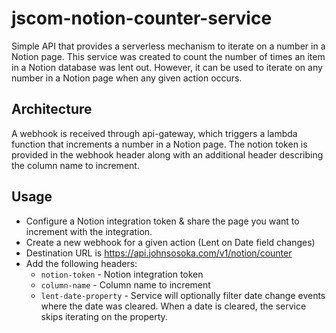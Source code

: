 # jscom-notion-counter-service

Simple API that provides a serverless mechanism to iterate on a number in a Notion page. This service was created to 
count the number of times an item in a Notion database was lent out. However, it can be used to iterate on any number in 
a Notion page when any given action occurs.

## Architecture

A webhook is received through api-gateway, which triggers a lambda function that increments a number in a Notion page. 
The notion token is provided in the webhook header along with an additional header describing the column name to increment.

## Usage

* Configure a Notion integration token & share the page you want to increment with the integration. 
* Create a new webhook for a given action (Lent on Date field changes)
* Destination URL is https://api.johnsosoka.com/v1/notion/counter
* Add the following headers:
  * `notion-token` - Notion integration token
  * `column-name` - Column name to increment
  * `lent-date-property` - Service will optionally filter date change events where the date was cleared. When a date is cleared, the service skips iterating on the property.



